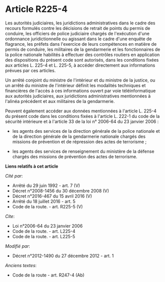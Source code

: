 # Article R225-4

Les autorités judiciaires, les juridictions administratives dans le cadre des recours formulés contre les décisions de
retrait de points du permis de conduire, les officiers de police judiciaire chargés de l'exécution d'une ordonnance
juridictionnelle ou agissant dans le cadre d'une enquête de flagrance, les préfets dans l'exercice de leurs compétences en
matière de permis de conduire, les militaires de la gendarmerie et les fonctionnaires de la police nationale habilités à
effectuer des contrôles routiers en application des dispositions du présent code sont autorisés, dans les conditions fixées
aux articles L. 225-4 et L. 225-5, à accéder directement aux informations prévues par ces articles.

Un arrêté conjoint du ministre de l'intérieur et du ministre de la justice, ou un arrêté du ministre de l'intérieur définit
les modalités techniques et financières de l'accès à ces informations ouvert par voie téléinformatique aux autorités
judiciaires, aux juridictions administratives mentionnées à l'alinéa précédent et aux militaires de la gendarmerie.

Peuvent également accéder aux données mentionnées à l'article L. 225-4 du présent code dans les conditions fixées à l'article
L. 222-1 du code de la sécurité intérieure et à l'article 33 de la loi n° 2006-64 du 23 janvier 2006 : 

- les agents des services de la direction générale de la police nationale et de la direction générale de la gendarmerie
nationale chargés des missions de prévention et de répression des actes de terrorisme ;

- les agents des services de renseignement du ministère de la défense chargés des missions de prévention des actes de
terrorisme.

**Liens relatifs à cet article**

_Cité par_:

  - Arrêté du 29 juin 1992 - art. 7 (V)
  - Décret n°2008-1456 du 30 décembre 2008 (V)
  - Décret n°2016-467 du 15 avril 2016 (V)
  - Arrêté du 18 juillet 2016 - art. 5
  - Code de la route. - art. R225-5 (V)

_Cite_:

  - Loi n°2006-64 du 23 janvier 2006
  - Code de la route. - art. L225-4
  - Code de la route. - art. L225-5

_Modifié par_:

  - Décret n°2012-1490 du 27 décembre 2012 - art. 1

_Anciens textes_:

  - Code de la route - art. R247-4 (Ab)
